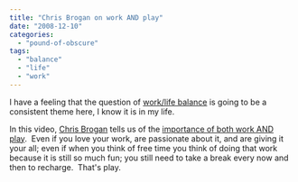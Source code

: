 ```yaml
---
title: "Chris Brogan on work AND play"
date: "2008-12-10"
categories: 
  - "pound-of-obscure"
tags: 
  - "balance"
  - "life"
  - "work"
---
```


I have a feeling that the question of [work/life balance](http://blog.gbrettmiller.com/tag/balance/) is going to be a consistent theme here, I know it is in my life.

In this video, [Chris Brogan](http://www.chrisbrogan.com/about/) tells us of the [importance of both work AND play](http://www.chrisbrogan.com/the-importance-of-play-and-work/).  Even if you love your work, are passionate about it, and are giving it your all; even if when you think of free time you think of doing that work because it is still so much fun; you still need to take a break every now and then to recharge.  That's play.
